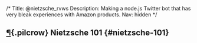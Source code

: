 /*
Title: @nietzsche_rvws
Description: Making a node.js Twitter bot that has very bleak experiences with Amazon products. 
Nav: hidden
*/



## [¶](#nietzsche-101){.pilcrow} Nietzsche 101 {#nietzsche-101}




